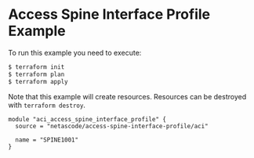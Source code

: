 <!-- BEGIN_TF_DOCS -->
# Access Spine Interface Profile Example

To run this example you need to execute:

```bash
$ terraform init
$ terraform plan
$ terraform apply
```

Note that this example will create resources. Resources can be destroyed with `terraform destroy`.

```hcl
module "aci_access_spine_interface_profile" {
  source = "netascode/access-spine-interface-profile/aci"

  name = "SPINE1001"
}

```
<!-- END_TF_DOCS -->